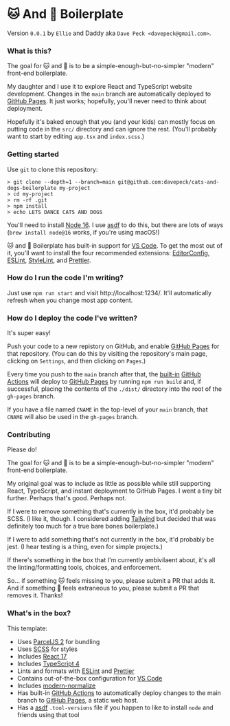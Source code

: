 # 🐱 And 🐶 Boilerplate

Version `0.0.1` by `Ellie` and Daddy aka `Dave Peck <davepeck@gmail.com>`.

### What is this?

The goal for 🐱 and 🐶 is to be a simple-enough-but-no-simpler "modern" front-end boilerplate. 

My daughter and I use it to explore React and TypeScript website development. Changes in the `main` branch are automatically deployed to [GitHub Pages](https://pages.github.com). It just works; hopefully, you'll never need to think about deployment.

Hopefully it's baked enough that you (and your kids) can mostly focus on putting code in the `src/` directory and can ignore the rest. (You'll probably want to start by editing `app.tsx` and `index.scss`.)

### Getting started

Use `git` to clone this repository:

```
> git clone --depth=1 --branch=main git@github.com:davepeck/cats-and-dogs-boilerplate my-project
> cd my-project
> rm -rf .git
> npm install
> echo LETS DANCE CATS AND DOGS
```

You'll need to install [Node 16](https://nodejs.dev). I use [asdf](https://asdf-vm.com) to do this, but there are lots of ways (`brew install node@16` works, if you're using macOS!)

🐱 and 🐶 Boilerplate has built-in support for [VS Code](https://code.visualstudio.com). To get the most out of it, you'll want to install the four recommended extensions: [EditorConfig](https://marketplace.visualstudio.com/items?itemName=EditorConfig.EditorConfig), [ESLint](https://marketplace.visualstudio.com/items?itemName=dbaeumer.vscode-eslint), [StyleLint](https://marketplace.visualstudio.com/items?itemName=stylelint.vscode-stylelint), and [Prettier](https://marketplace.visualstudio.com/items?itemName=esbenp.prettier-vscode).

### How do I run the code I'm writing?

Just use `npm run start` and visit http://localhost:1234/. It'll automatically refresh when you change most app content.

### How do I deploy the code I've written?

It's super easy!

Push your code to a new repistory on GitHub, and enable [GitHub Pages]() for that repository. (You can do this by visiting the repository's main page, clicking on `Settings`, and then clicking on `Pages`.)

Every time you push to the `main` branch after that, the [built-in](./.github/workflows/github-pages.yml) [GitHub Actions](https://github.com/features/actions) will deploy to [GitHub Pages](https://pages.github.com) by running `npm run build` and, if successful, placing the contents of the `./dist/` directory into the root of the `gh-pages` branch. 

If you have a file named `CNAME` in the top-level of your `main` branch, that `CNAME` will also be used in the `gh-pages` branch.

### Contributing

Please do!

The goal for 🐱 and 🐶 is to be a simple-enough-but-no-simpler "modern" front-end boilerplate.

My original goal was to include as little as possible while still supporting React, TypeScript, and instant deployment to GitHub Pages. I went a tiny bit further. Perhaps that's good. Perhaps not.

If I were to remove something that's currently in the box, it'd probably be SCSS. (I like it, though. I considered adding [Tailwind](https://tailwindcss.com) but decided that was definitely too much for a true bare bones boilerplate.)

If I were to add something that's not currently in the box, it'd probably be jest. (I hear testing is a thing, even for simple projects.)

If there's something in the box that I'm currently ambivilaent about, it's all the linting/formatting tools, choices, and enforcement.

So... if something 🐱 feels missing to you, please submit a PR that adds it. And if something 🐶 feels extraneous to you, please submit a PR that removes it. Thanks!

### What's in the box?

This template:

- Uses [ParcelJS 2](https://parceljs.org) for bundling
- Uses [SCSS](https://sass-lang.com) for styles
- Includes [React 17](https://reactjs.org)
- Includes [TypeScript 4](https://www.typescriptlang.org)
- Lints and formats with [ESLint](https://eslint.org) and [Prettier](https://prettier.io)
- Contains out-of-the-box configuration for [VS Code](https://code.visualstudio.com)
- Includes [modern-normalize](https://github.com/sindresorhus/modern-normalize)
- Has built-in [GitHub Actions](https://github.com/features/actions) to automatically deploy changes to the main branch to [GitHub Pages](https://pages.github.com), a static web host.
- Has a [asdf](https://asdf-vm.com) `.tool-versions` file if you happen to like to install `node` and friends using that tool

